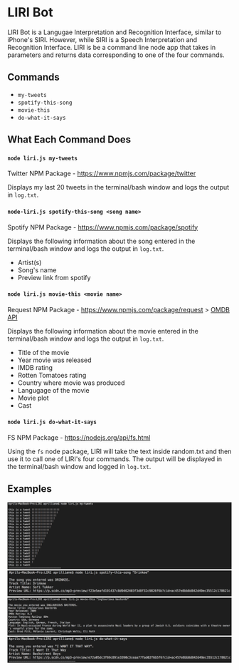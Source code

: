 # LIRI Bot

LIRI Bot is a Langugae Interpretation and Recognition Interface, similar to iPhone's SIRI. However, while SIRI is a Speech Interpretation and Recognition Interface. LIRI is be a command line node app that takes in parameters and returns data corresponding to one of the four commands.


## Commands

* `my-tweets`
* `spotify-this-song`
* `movie-this`
* `do-what-it-says`

## What Each Command Does

#### `node liri.js my-tweets`

Twitter NPM Package - https://www.npmjs.com/package/twitter

Displays my last 20 tweets in the terminal/bash window and logs the output in `log.txt`.


#### `node-liri.js spotify-this-song <song name>`

Spotify NPM Package - https://www.npmjs.com/package/spotify

Displays the following information about the song entered in the terminal/bash window and logs the output in `log.txt`.

  * Artist(s)
  * Song's name
  * Preview link from spotify

#### `node liri.js movie-this <movie name>`

Request NPM Package - https://www.npmjs.com/package/request > [OMDB API](http://www.omdbapi.com)

Displays the following information about the movie entered in the terminal/bash window and logs the output in `log.txt`.

  * Title of the movie
  * Year movie was released
  * IMDB rating 
  * Rotten Tomatoes rating
  * Country where movie was produced
  * Langugage of the movie
  * Movie plot
  * Cast

#### `node liri.js do-what-it-says`

FS NPM Package - https://nodejs.org/api/fs.html

Using the `fs` node package, LIRI will take the text inside random.txt and then use it to call one of LIRI's four commands. The output will be displayed in the terminal/bash window and logged in `log.txt`.

## Examples
![Alt text](images/tweets.jpg 'Tweets')
![Alt text](images/spotify.jpg 'Spotify')
![Alt text](images/movie.jpg 'Movie')
![Alt text](images/read.jpg 'Read')
